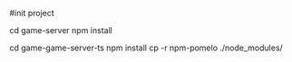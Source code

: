 #init project

cd game-server
npm install

cd game-game-server-ts
npm install
cp -r npm-pomelo ./node_modules/